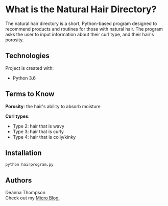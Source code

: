 # What is the Natural Hair Directory?
The natural hair directory is a short, Python-based program designed to recommend products and routines for those with natural hair.  The program asks the user to input information about their curl type, and their hair's porosity.

## Technologies 
Project is created with:
* Python 3.6

## Terms to Know
**Porosity**: the hair's ability to absorb moisture

**Curl types**:
- Type 2: hair that is wavy
- Type 3: hair that is curly
- Type 4: hair that is coily/kinky
## Installation
```
python hairprogram.py
```
## Authors
Deanna Thompson 
<br>
Check out my [Micro Blog.](https://deanna.micro.blog)

